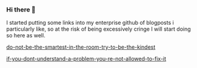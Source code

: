 ### Hi there 👋

I started putting some links into my enterprise github of blogposts i particularly like, so at the risk of being excessively cringe I will start doing so here as well.

[do-not-be-the-smartest-in-the-room-try-to-be-the-kindest](https://www.jorgegalindo.me/en/blog/posts/do-not-be-the-smartest-in-the-room-try-to-be-the-kindest)

[if-you-dont-understand-a-problem-you-re-not-allowed-to-fix-it](https://therealgriff.medium.com/if-you-dont-understand-a-problem-you-re-not-allowed-to-fix-it-af6b8054606c)
<!--
**Wilsontomass/Wilsontomass** is a ✨ _special_ ✨ repository because its `README.md` (this file) appears on your GitHub profile.

Here are some ideas to get you started:

- 🔭 I’m currently working on ...
- 🌱 I’m currently learning ...
- 👯 I’m looking to collaborate on ...
- 🤔 I’m looking for help with ...
- 💬 Ask me about ...
- 📫 How to reach me: ...
- 😄 Pronouns: ...
- ⚡ Fun fact: ...
-->
